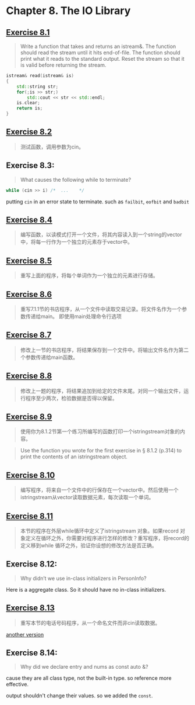 # Chapter 8. The IO Library

## [Exercise 8.1](ex8_01.cpp)
>Write a function that takes and returns an istream&. The function should read the stream until it hits end-of-file. The function should print what it reads to the standard output. Reset the stream so that it is valid before returning the stream.
```cpp
istream& read(istream& is)
{   
    std::string str;
    for(;is >> str;)
        std::cout << str << std::endl;
    is.clear;
    return is;
}
```
## [Exercise 8.2](ex8_02.cpp)
>测试函数，调用参数为cin。

## Exercise 8.3:
>What causes the following while to terminate?
```cpp
while (cin >> i) /*  ...    */
```
putting `cin` in an error state to terminate. such as `failbit`, `eofbit` and `badbit`

## [Exercise 8.4](ex8_04.cpp)
>编写函数，以读模式打开一个文件，将其内容读入到一个string的vector中，将每一行作为一个独立的元素存于vector中。

## [Exercise 8.5](ex8_05.cpp)
>重写上面的程序，将每个单词作为一个独立的元素进行存储。

## [Exercise 8.6](ex8_06.cpp)
>重写7.1.1节的书店程序，从一个文件中读取交易记录。将文件名作为一个参数传递给main。
即使用main处理命令行选项
## [Exercise 8.7](ex8_07.cpp)
>修改上一节的书店程序，将结果保存到一个文件中。将输出文件名作为第二个参数传递给main函数。

## [Exercise 8.8](ex8_08.cpp)
>修改上一题的程序，将结果追加到给定的文件末尾。对同一个输出文件，运行程序至少两次，检验数据是否得以保留。

## [Exercise 8.9](ex8_09.cpp)
>使用你为8.1.2节第一个练习所编写的函数打印一个istringstream对象的内容。

>Use the function you wrote for the first exercise in § 8.1.2 (p.314) to print the contents of an istringstream object.
## [Exercise 8.10](ex8_10.cpp)
>编写程序，将来自一个文件中的行保存在一个vector中。然后使用一个istringstream从vector读取数据元素，每次读取一个单词。

## [Exercise 8.11](ex8_11.cpp)
>本节的程序在外层while循环中定义了istringstream 对象。如果record 对象定义在循环之外，你需要对程序进行怎样的修改？重写程序，将record的定义移到while 循环之外，验证你设想的修改方法是否正确。

## Exercise 8.12:
>Why didn’t we use in-class initializers in PersonInfo?

Here is a aggregate class. So it should have no in-class initializers.
## [Exercise 8.13](ex8_13.cpp)
>重写本节的电话号码程序，从一个命名文件而非cin读取数据。

[another version](ex8_13b.cpp)

## Exercise 8.14:
>Why did we declare entry and nums as const auto &?

cause they are all class type, not the built-in type. so reference more effective.

output shouldn't change their values. so we added the `const`.